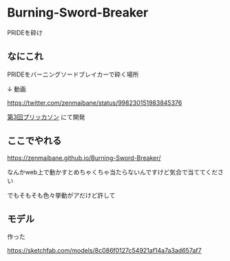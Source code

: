 # Burning-Sword-Breaker
PRIDEを砕け

## なにこれ
PRIDEをバーニングソードブレイカーで砕く場所

↓ 動画

https://twitter.com/zenmaibane/status/998230151983845376

[第3回プリッカソン](https://prickathon.connpass.com/event/84874/) にて開発

## ここでやれる
https://zenmaibane.github.io/Burning-Sword-Breaker/

なんかweb上で動かすとめちゃくちゃ当たらないんですけど気合で当ててください

でもそもそも色々挙動がアだけど許して

## モデル
作った

https://sketchfab.com/models/8c086f0127c54921af14a7a3ad657af7
